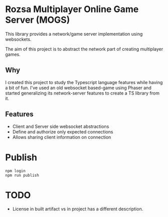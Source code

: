 # Rozsa Multiplayer Online Game Server (MOGS)

This library provides a network/game server implementation using websockets.

The aim of this project is to abstract the network part of creating multiplayer games.

## Why

I created this project to study the Typescript language features while having a bit of fun. I've used an old websocket
based-game using Phaser and started generalizing its network-server features to create a TS library from it.

## Features

- Client and Server side websocket abstractions
- Define and authorize only expected connections
- Allows sharing client information on connection

# Publish

```shell
npm login
npm run publish
```


# TODO

- License in built artifact vs in project has a different description.